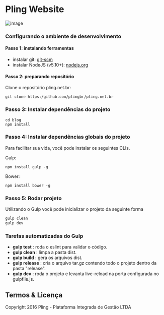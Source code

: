 # Pling Website

![image](https://user-images.githubusercontent.com/205932/29378840-eda733a8-8296-11e7-9cb4-4563a485d035.png)

### Configurando o ambiente de desenvolvimento

#### Passo 1: instalando ferramentas

* instalar git: [git-scm](http://git-scm.com/)
* instalar NodeJS (v5.10+): [nodejs.org](http://nodejs.org)

#### Passo 2: preparando repositório

Clone o repositório pling.net.br:
```
git clone https:/github.com/plingbr/pling.net.br
```

### Passo 3: Instalar dependências do projeto

```
cd blog
npm install
```

### Passo 4: Instalar dependências globais do projeto
Para facilitar sua vida, você pode instalar os seguintes CLIs.

Gulp:
```
npm install gulp -g
```

Bower:
```
npm install bower -g
```

### Passo 5: Rodar projeto
Utilizando o Gulp você pode inicializar o projeto da seguinte forma

``` sh
gulp clean
gulp dev
```

### Tarefas automatizadas do Gulp

* __gulp test__    : roda o eslint para validar o código.
* __gulp clean__   : limpa a pasta dist.
* __gulp build__   : gera os arquivos dist.
* __gulp release__ : cria o arquivo tar.gz contendo todo o projeto dentro da pasta "release".
* __gulp dev__     : roda o projeto e levanta live-reload na porta configurada no gulpfile.js.


## Termos & Licença

Copyright 2016 Pling - Plataforma Integrada de Gestão LTDA
